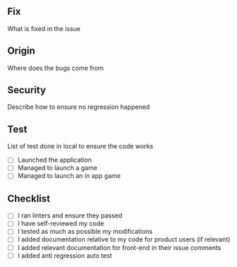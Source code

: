 ## Fix

What is fixed in the issue

## Origin

Where does the bugs come from

## Security

Describe how to ensure no regression happened

## Test

List of test done in local to ensure the code works

- [ ] Launched the application
- [ ] Managed to launch a game
- [ ] Managed to launch an in app game

## Checklist

- [ ] I ran linters and ensure they passed
- [ ] I have self-reviewed my code
- [ ] I tested as much as possible my modifications
- [ ] I added documentation relative to my code for product users (if relevant)
- [ ] I added relevant documentation for front-end in their issue comments
- [ ] I added anti regression auto test
